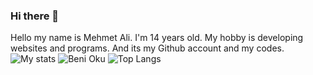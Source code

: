 ### Hi there 👋

Hello my name is Mehmet Ali. I'm 14 years old. My hobby is developing websites and programs. And its my Github account and my codes.
![My stats](https://github-readme-stats.vercel.app/api?username=Mehmetali345&show_icons=true&theme=merko) ![Beni Oku](https://github-readme-stats.vercel.app/api/pin/?username=Mehmetali345&repo=site)
![Top Langs](https://github-readme-stats.vercel.app/api/top-langs/?username=Mehmetali345&exclude_repo=dcutilities)
